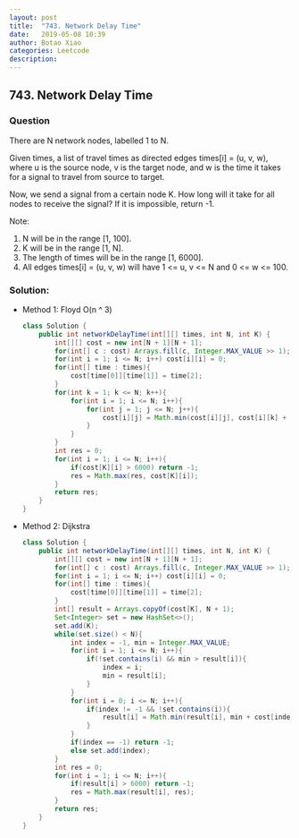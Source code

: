 ```yaml
---
layout: post
title:  "743. Network Delay Time"
date:   2019-05-08 10:39
author: Botao Xiao
categories: Leetcode
description:
---
```

## 743. Network Delay Time

### Question
There are N network nodes, labelled 1 to N.

Given times, a list of travel times as directed edges times[i] = (u, v, w), where u is the source node, v is the target node, and w is the time it takes for a signal to travel from source to target.

Now, we send a signal from a certain node K. How long will it take for all nodes to receive the signal? If it is impossible, return -1.

Note:
1. N will be in the range [1, 100].
2. K will be in the range [1, N].
3. The length of times will be in the range [1, 6000].
4. All edges times[i] = (u, v, w) will have 1 <= u, v <= N and 0 <= w <= 100.


### Solution:
* Method 1: Floyd O(n ^ 3)
  ```Java
  class Solution {
      public int networkDelayTime(int[][] times, int N, int K) {
          int[][] cost = new int[N + 1][N + 1];
          for(int[] c : cost) Arrays.fill(c, Integer.MAX_VALUE >> 1);
          for(int i = 1; i <= N; i++) cost[i][i] = 0;
          for(int[] time : times){
              cost[time[0]][time[1]] = time[2];
          }
          for(int k = 1; k <= N; k++){
              for(int i = 1; i <= N; i++){
                  for(int j = 1; j <= N; j++){
                      cost[i][j] = Math.min(cost[i][j], cost[i][k] + cost[k][j]);
                  }
              }
          }
          int res = 0;
          for(int i = 1; i <= N; i++){
              if(cost[K][i] > 6000) return -1;
              res = Math.max(res, cost[K][i]);
          }
          return res;
      }
  }
  ```

* Method 2: Dijkstra
  ```Java
  class Solution {
      public int networkDelayTime(int[][] times, int N, int K) {
          int[][] cost = new int[N + 1][N + 1];
          for(int[] c : cost) Arrays.fill(c, Integer.MAX_VALUE >> 1);
          for(int i = 1; i <= N; i++) cost[i][i] = 0;
          for(int[] time : times){
              cost[time[0]][time[1]] = time[2];
          }
          int[] result = Arrays.copyOf(cost[K], N + 1);
          Set<Integer> set = new HashSet<>();
          set.add(K);
          while(set.size() < N){
              int index = -1, min = Integer.MAX_VALUE;
              for(int i = 1; i <= N; i++){
                  if(!set.contains(i) && min > result[i]){
                      index = i;
                      min = result[i];
                  }
              }
              for(int i = 0; i <= N; i++){
                  if(index != -1 && !set.contains(i)){
                      result[i] = Math.min(result[i], min + cost[index][i]);
                  }
              }
              if(index == -1) return -1;
              else set.add(index);
          }
          int res = 0;
          for(int i = 1; i <= N; i++){
              if(result[i] > 6000) return -1;
              res = Math.max(result[i], res);
          }
          return res;
      }
  }
  ```
